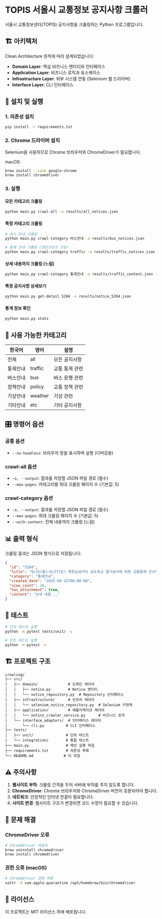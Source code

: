# TOPIS 서울시 교통정보 공지사항 크롤러

서울시 교통정보센터(TOPIS) 공지사항을 크롤링하는 Python 프로그램입니다.

## 🏗️ 아키텍처

Clean Architecture 원칙에 따라 설계되었습니다:

- **Domain Layer**: 핵심 비즈니스 엔티티와 인터페이스
- **Application Layer**: 비즈니스 로직과 유스케이스
- **Infrastructure Layer**: 외부 시스템 연동 (Selenium 웹 드라이버)
- **Interface Layer**: CLI 인터페이스

## 🚀 설치 및 실행

### 1. 의존성 설치

```bash
pip install -r requirements.txt
```

### 2. Chrome 드라이버 설치

Selenium을 사용하므로 Chrome 브라우저와 ChromeDriver가 필요합니다.

macOS:
```bash
brew install --cask google-chrome
brew install chromedriver
```

### 3. 실행

#### 모든 카테고리 크롤링
```bash
python main.py crawl-all -o results/all_notices.json
```

#### 특정 카테고리 크롤링
```bash
# 버스 안내 크롤링
python main.py crawl-category 버스안내 -o results/bus_notices.json

# 통제 안내 크롤링 (영문으로도 가능)
python main.py crawl-category traffic -o results/traffic_notices.json
```

#### 상세 내용까지 크롤링 (느림)
```bash
python main.py crawl-category 통제안내 -o results/traffic_content.json --with-content
```

#### 특정 공지사항 상세보기
```bash
python main.py get-detail 5284 -o results/notice_5284.json
```

#### 통계 정보 확인
```bash
python main.py stats
```

## 📝 사용 가능한 카테고리

| 한국어 | 영어 | 설명 |
|--------|------|------|
| 전체 | all | 모든 공지사항 |
| 통제안내 | traffic | 교통 통제 관련 |
| 버스안내 | bus | 버스 운행 관련 |
| 정책안내 | policy | 교통 정책 관련 |
| 기상안내 | weather | 기상 관련 |
| 기타안내 | etc | 기타 공지사항 |

## 🎛️ 명령어 옵션

### 공통 옵션
- `--no-headless`: 브라우저 창을 표시하며 실행 (디버깅용)

### crawl-all 옵션
- `-o, --output`: 결과를 저장할 JSON 파일 경로 (필수)
- `--max-pages`: 카테고리별 최대 크롤링 페이지 수 (기본값: 5)

### crawl-category 옵션
- `-o, --output`: 결과를 저장할 JSON 파일 경로 (필수)
- `--max-pages`: 최대 크롤링 페이지 수 (기본값: 5)
- `--with-content`: 전체 내용까지 크롤링 (느림)

## 📊 출력 형식

크롤링 결과는 JSON 형식으로 저장됩니다:

```json
{
  "id": "5284",
  "title": "9/15(월)~9/27(토) 북한남삼거리 보도육교 철거공사에 따른 교통통제 안내",
  "category": "통제안내",
  "created_date": "2025-09-15T00:00:00",
  "view_count": 28,
  "has_attachment": true,
  "content": "상세 내용..."
}
```

## 🧪 테스트

```bash
# 단위 테스트 실행
python -m pytest tests/unit/ -v

# 모든 테스트 실행
python -m pytest -v
```

## 🏗️ 프로젝트 구조

```
crowling/
├── src/
│   ├── domain/              # 도메인 레이어
│   │   ├── notice.py        # Notice 엔티티
│   │   └── notice_repository.py  # Repository 인터페이스
│   ├── infrastructure/      # 인프라 레이어
│   │   └── selenium_notice_repository.py  # Selenium 구현체
│   ├── application/         # 애플리케이션 레이어
│   │   └── notice_crawler_service.py      # 비즈니스 로직
│   └── interface_adapters/  # 인터페이스 레이어
│       └── cli.py          # CLI 인터페이스
├── tests/
│   ├── unit/               # 단위 테스트
│   └── integration/        # 통합 테스트
├── main.py                 # 메인 실행 파일
├── requirements.txt        # 의존성 목록
└── README.md              # 이 파일
```

## ⚠️ 주의사항

1. **웹사이트 부하**: 크롤링 간격을 두어 서버에 부하를 주지 않도록 합니다.
2. **ChromeDriver**: Chrome 브라우저와 ChromeDriver 버전이 호환되어야 합니다.
3. **네트워크**: 안정적인 인터넷 연결이 필요합니다.
4. **사이트 변경**: 웹사이트 구조가 변경되면 코드 수정이 필요할 수 있습니다.

## 🐛 문제 해결

### ChromeDriver 오류
```bash
# ChromeDriver 재설치
brew uninstall chromedriver
brew install chromedriver
```

### 권한 오류 (macOS)
```bash
# ChromeDriver 권한 허용
xattr -d com.apple.quarantine /opt/homebrew/bin/chromedriver
```

## 📄 라이선스

이 프로젝트는 MIT 라이선스 하에 배포됩니다.
